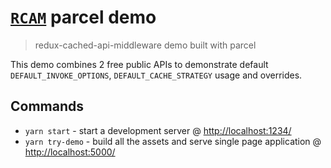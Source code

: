 # [`RCAM`][RCAM] parcel demo

> redux-cached-api-middleware demo built with parcel

This demo combines 2 free public APIs to demonstrate default `DEFAULT_INVOKE_OPTIONS`, `DEFAULT_CACHE_STRATEGY` usage and overrides.

## Commands

- `yarn start` - start a development server @ <http://localhost:1234/>
- `yarn try-demo` - build all the assets and serve single page application @ <http://localhost:5000/>

[RCAM]:https://www.npmjs.com/package/redux-cached-api-middleware
